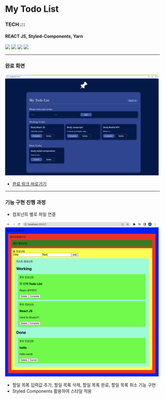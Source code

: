 # My Todo List

### TECH :::
#### REACT JS, Styled-Components, Yarn
<p>
  <img src="https://img.shields.io/badge/React-61DAFB?style=for-the-badge&logo=React&logoColor=black">
  <img src="https://img.shields.io/badge/Create React App-09D3AC?style=for-the-badge&logo=Create React App&logoColor=white">
  <img src="https://img.shields.io/badge/Yarn-2C8EBB?style=for-the-badge&logo=Yarn&logoColor=white">
  <img src="https://img.shields.io/badge/styled-components-DB7093?style=for-the-badge&logo=styled-components&logoColor=white">
</p>

-----

### 완료 화면
<img src="https://github.com/YooJinRa/TodoList/blob/main/myTodoListComplete.png" alt="완료 페이지" width="500">

- [완료 링크 바로가기](https://yoojinra.github.io/TodoList/)

-----

### 기능 구현 진행 과정
- 컴포넌트 별로 파일 연결
<img src="https://github.com/YooJinRa/TodoList/blob/main/myReactPrac.png" alt="진행과정" width="500">

- 할일 목록 입력값 추가, 할일 목록 삭제, 할일 목록 완료, 할일 목록 취소 기능 구현
- Styled Components 활용하여 스타일 적용